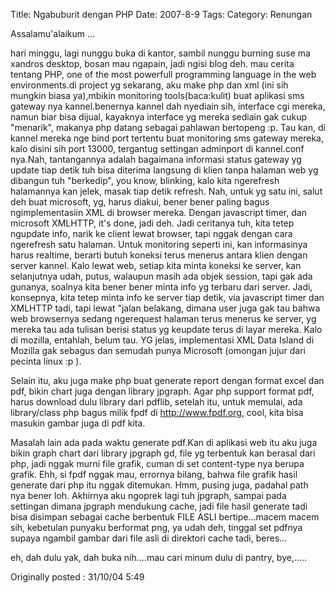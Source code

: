 Title: Ngabuburit dengan PHP
Date: 2007-8-9
Tags: 
Category: Renungan

Assalamu'alaikum ...

hari minggu, lagi nunggu buka di kantor, sambil nunggu burning suse ma xandros desktop, bosan mau ngapain, jadi ngisi blog deh. mau cerita tentang PHP, one of the most powerfull programming language in the web environments.di project yg sekarang, aku make php dan xml (ini sih mungkin biasa ya),mbikin monitoring tools(baca:kulit) buat aplikasi sms gateway nya kannel.benernya kannel dah nyediain sih, interface cgi mereka, namun biar bisa dijual, kayaknya interface yg mereka sediain gak cukup "menarik", makanya php datang sebagai pahlawan bertopeng :p. Tau kan, di kannel mereka nge bind port tertentu buat monitoring sms gateway mereka, kalo disini sih port 13000, tergantug settingan adminport di kannel.conf nya.Nah, tantangannya adalah bagaimana informasi status gateway yg update tiap detik tuh bisa diterima langsung di klien tanpa halaman web yg dibangun tuh "berkedip", you know, blinking, kalo kita ngerefresh halamannya kan jelek, masak tiap detik refresh. Nah, untuk yg satu ini, salut deh buat microsoft, yg, harus diakui, bener bener paling bagus ngimplementasiin XML di browser mereka. Dengan javascript timer, dan microsoft XMLHTTP, it's done, jadi deh. Jadi ceritanya tuh, kita tetep ngupdate info, narik ke client lewat browser, tapi nggak dengan cara ngerefresh satu halaman. Untuk monitoring seperti ini, kan informasinya harus realtime, berarti butuh koneksi terus menerus antara klien dengan server kannel. Kalo lewat web, setiap kita minta koneksi ke server, kan selanjutnya udah, putus, walaupun masih ada objek session, tapi gak ada gunanya, soalnya kita bener bener minta info yg terbaru dari server. Jadi, konsepnya, kita tetep minta info ke server tiap detik, via javascript timer dan XMLHTTP tadi, tapi lewat "jalan belakang, dimana user juga gak tau bahwa web browsernya sedang ngerequest halaman terus menerus ke server, yg mereka tau ada tulisan berisi status yg keupdate terus di layar mereka. Kalo di mozilla, entahlah, belum tau. YG jelas, implementasi XML Data Island di Mozilla gak sebagus dan semudah punya Microsoft (omongan jujur dari pecinta linux :p ).

Selain itu, aku juga make php buat generate report dengan format excel dan pdf, bikin chart juga dengan library jpgraph. Agar php support format pdf, harus download dulu library dari pdflib, setelah itu, untuk memulai, ada library/class php bagus milik fpdf di http://www.fpdf.org, cool, kita bisa masukin gambar juga di pdf kita.

Masalah lain ada pada waktu generate pdf.Kan di aplikasi web itu aku juga bikin graph chart dari library jpgraph gd, file yg terbentuk kan berasal dari php, jadi nggak murni file grafik, cuman di set content-type nya berupa grafik. Ehh, si fpdf nggak mau, errornya bilang, bahwa file grafik hasil generate dari php itu nggak ditemukan. Hmm, pusing juga, padahal path nya bener loh. Akhirnya aku ngoprek lagi tuh jpgraph, sampai pada settingan dimana jpgraph mendukung cache, jadi file hasil generate tadi bisa disimpan sebagai cache berbentuk FILE ASLI bertipe...macem macem sih, kebetulan punyaku berformat png, ya udah deh, tinggal set pdfnya supaya ngambil gambar dari file asli di direktori cache tadi, beres...

eh, dah dulu yak, dah buka nih....mau cari minum dulu di pantry, bye,.....

Originally posted : 31/10/04 5:49
